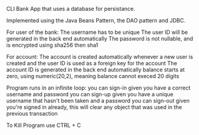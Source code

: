 CLI Bank App that uses a database for persistance.

Implemented using the Java Beans Pattern, the DAO pattern and JDBC.

For user of the bank:
	The username has to be unique
	The user ID will be generated in the back end automatically
	The password is not nullable, and is encrypted using sha256 then sha1
	
For account:
	The account is created automatically whenever a new user is created and the user ID is used as a foreign key for the account
	The account ID is generated in the back end automatically
	balance starts at zero, using numeric(20,2), meaning balance cannot execed 20 digits
	
Program runs in an infinite loop:
	you can sign-in given you have a correct username and password
	you can sign-up given you have a unique username that hasn't been taken and a password
	you can sign-out given you're signed in already, this will clear any object that was used in the previous transaction
	
To Kill Program use CTRL + C